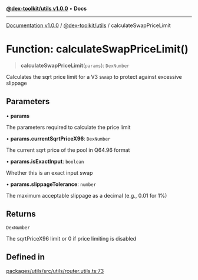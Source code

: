 [**@dex-toolkit/utils v1.0.0**](../README.md) • **Docs**

***

[Documentation v1.0.0](../../../packages.md) / [@dex-toolkit/utils](../README.md) / calculateSwapPriceLimit

# Function: calculateSwapPriceLimit()

> **calculateSwapPriceLimit**(`params`): `DexNumber`

Calculates the sqrt price limit for a V3 swap to protect against excessive slippage

## Parameters

• **params**

The parameters required to calculate the price limit

• **params.currentSqrtPriceX96**: `DexNumber`

The current sqrt price of the pool in Q64.96 format

• **params.isExactInput**: `boolean`

Whether this is an exact input swap

• **params.slippageTolerance**: `number`

The maximum acceptable slippage as a decimal (e.g., 0.01 for 1%)

## Returns

`DexNumber`

The sqrtPriceX96 limit or 0 if price limiting is disabled

## Defined in

[packages/utils/src/utils/router.utils.ts:73](https://github.com/niZmosis/dex-toolkit/blob/3d8b41b44787b30fbea5de3ab4737662ffb61bc8/packages/utils/src/utils/router.utils.ts#L73)
